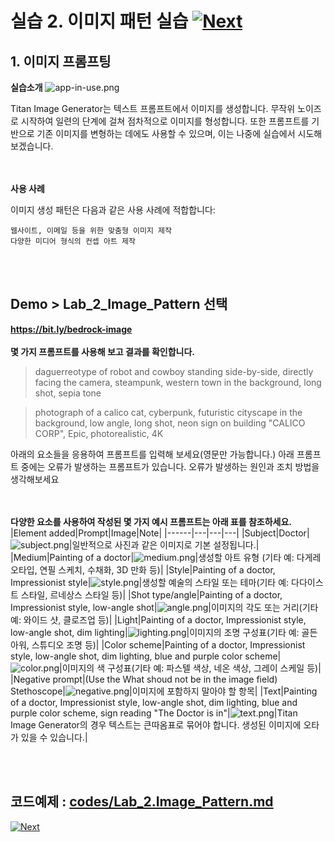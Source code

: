 # 실습 2. 이미지 패턴 실습 [![Next](images/next.png)](03_Advanced_Pattern.md)
## 1. 이미지 프롬프팅
**실습소개**
![app-in-use.png](images/app-in-use.png)


Titan Image Generator는 텍스트 프롬프트에서 이미지를 생성합니다. 무작위 노이즈로 시작하여 일련의 단계에 걸쳐 점차적으로 이미지를 형성합니다. 또한 프롬프트를 기반으로 기존 이미지를 변형하는 데에도 사용할 수 있으며, 이는 나중에 실습에서 시도해 보겠습니다.

<BR><BR>
**사용 사례**

이미지 생성 패턴은 다음과 같은 사용 사례에 적합합니다:

    웹사이트, 이메일 등을 위한 맞춤형 이미지 제작
    다양한 미디어 형식의 컨셉 아트 제작

<BR><BR>
## Demo > Lab_2_Image_Pattern 선택
<a href="[https://bit.ly/bedrock-image](https://bit.ly/bedrock-image)" target="_blank"> **https://bit.ly/bedrock-image** </a>
<BR><BR>
**몇 가지 프롬프트를 사용해 보고 결과를 확인합니다.**
> daguerreotype of robot and cowboy standing side-by-side, directly facing the camera, steampunk, western town in the background, long shot, sepia tone

> photograph of a calico cat, cyberpunk, futuristic cityscape in the background, low angle, long shot, neon sign on building "CALICO CORP", Epic, photorealistic, 4K

아래의 요소들을 응용하여 프롬프트를 입력해 보세요(영문만 가능합니다.)
아래 프롬프트 중에는 오류가 발생하는 프롬프트가 있습니다. 오류가 발생하는 원인과 조치 방법을 생각해보세요

<BR><BR>
**다양한 요소를 사용하여 작성된 몇 가지 예시 프롬프트는 아래 표를 참조하세요.**
|Element added|Prompt|Image|Note|
|------|---|---|---|
|Subject|Doctor|![subject.png](images/subject.png)|일반적으로 사진과 같은 이미지로 기본 설정됩니다.|
|Medium|Painting of a doctor|![medium.png](images/medium.png)|생성할 아트 유형 (기타 예: 다게레오타입, 연필 스케치, 수채화, 3D 만화 등)|
|Style|Painting of a doctor, Impressionist style|![style.png](images/style.png)|생성할 예술의 스타일 또는 테마(기타 예: 다다이스트 스타일, 르네상스 스타일 등)|
|Shot type/angle|Painting of a doctor, Impressionist style, low-angle shot|![angle.png](images/angle.png)|이미지의 각도 또는 거리(기타 예: 와이드 샷, 클로즈업 등)|
|Light|Painting of a doctor, Impressionist style, low-angle shot, dim lighting|![lighting.png](images/lighting.png)|이미지의 조명 구성표(기타 예: 골든 아워, 스튜디오 조명 등)|
|Color scheme|Painting of a doctor, Impressionist style, low-angle shot, dim lighting, blue and purple color scheme|![color.png](images/color.png)|이미지의 색 구성표(기타 예: 파스텔 색상, 네온 색상, 그레이 스케일 등)|
|Negative prompt|(Use the What shoud not be in the image field) Stethoscope|![negative.png](images/negative.png)|이미지에 포함하지 말아야 할 항목|
|Text|Painting of a doctor, Impressionist style, low-angle shot, dim lighting, blue and purple color scheme, sign reading "The Doctor is in"|![text.png](images/text.png)|Titan Image Generator의 경우 텍스트는 큰따옴표로 묶어야 합니다. 생성된 이미지에 오타가 있을 수 있습니다.|

<BR><BR>
## 코드예제 : [codes/Lab_2.Image_Pattern.md](codes/Lab_2.Image_Pattern.md)

[![Next](images/next.png)](03_Advanced_Pattern.md)
